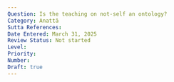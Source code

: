 ```yaml
---
Question: Is the teaching on not-self an ontology?
Category: Anattā
Sutta References:
Date Entered: March 31, 2025
Review Status: Not started
Level: 
Priority: 
Number: 
Draft: true
---
```

